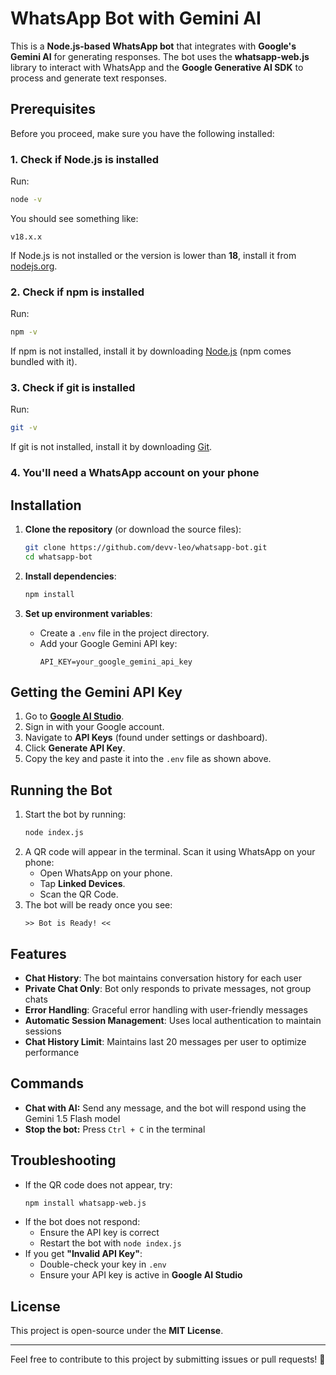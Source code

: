 # WhatsApp Bot with Gemini AI

This is a **Node.js-based WhatsApp bot** that integrates with **Google's Gemini AI** for generating responses. The bot uses the **whatsapp-web.js** library to interact with WhatsApp and the **Google Generative AI SDK** to process and generate text responses.

## Prerequisites  

Before you proceed, make sure you have the following installed:  

### 1. Check if Node.js is installed  
Run: 
```sh
node -v
```  
You should see something like:  
```
v18.x.x
```  
If Node.js is not installed or the version is lower than **18**, install it from [nodejs.org](https://nodejs.org/).  

### 2. Check if npm is installed  
Run:  
```sh
npm -v
```  
If npm is not installed, install it by downloading [Node.js](https://nodejs.org/) (npm comes bundled with it).  

### 3. Check if git is installed  
Run:  
```sh
git -v
```  
If git is not installed, install it by downloading [Git](https://git-scm.com/downloads).

### 4. You'll need a WhatsApp account on your phone

## Installation

1. **Clone the repository** (or download the source files):
   ```sh
   git clone https://github.com/devv-leo/whatsapp-bot.git
   cd whatsapp-bot
   ```

2. **Install dependencies**:
   ```sh
   npm install
   ```

3. **Set up environment variables**:
   - Create a `.env` file in the project directory.
   - Add your Google Gemini API key:
     ```env
     API_KEY=your_google_gemini_api_key
     ```

## Getting the Gemini API Key

1. Go to **[Google AI Studio](https://ai.google.dev/)**.
2. Sign in with your Google account.
3. Navigate to **API Keys** (found under settings or dashboard).
4. Click **Generate API Key**.
5. Copy the key and paste it into the `.env` file as shown above.

## Running the Bot

1. Start the bot by running:
   ```sh
   node index.js
   ```
2. A QR code will appear in the terminal. Scan it using WhatsApp on your phone:
   - Open WhatsApp on your phone.
   - Tap **Linked Devices**.
   - Scan the QR Code.
3. The bot will be ready once you see:
   ```
   >> Bot is Ready! <<
   ```

## Features

- **Chat History**: The bot maintains conversation history for each user
- **Private Chat Only**: Bot only responds to private messages, not group chats
- **Error Handling**: Graceful error handling with user-friendly messages
- **Automatic Session Management**: Uses local authentication to maintain sessions
- **Chat History Limit**: Maintains last 20 messages per user to optimize performance

## Commands

- **Chat with AI:** Send any message, and the bot will respond using the Gemini 1.5 Flash model
- **Stop the bot:** Press `Ctrl + C` in the terminal

## Troubleshooting

- If the QR code does not appear, try:
  ```sh
  npm install whatsapp-web.js
  ```
- If the bot does not respond:
  - Ensure the API key is correct
  - Restart the bot with `node index.js`
- If you get **"Invalid API Key"**:
  - Double-check your key in `.env`
  - Ensure your API key is active in **Google AI Studio**

## License
This project is open-source under the **MIT License**.

---

Feel free to contribute to this project by submitting issues or pull requests! 🚀